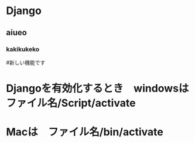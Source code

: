 # Django
## aiueo
### kakikukeko

#新しい機能です
# Djangoを有効化するとき　windowsは　ファイル名/Script/activate
# Macは　ファイル名/bin/activate